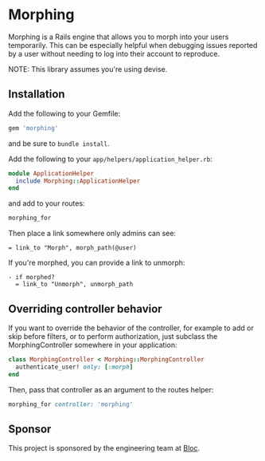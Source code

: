 # Morphing

Morphing is a Rails engine that allows you to morph into your users temporarily. This can be especially helpful when debugging issues reported by a user without needing to log into their account to reproduce.

NOTE: This library assumes you're using devise.

## Installation

Add the following to your Gemfile:

```ruby
gem 'morphing'
```

and be sure to ```bundle install```.

Add the following to your ```app/helpers/application_helper.rb```:

```ruby
module ApplicationHelper
  include Morphing::ApplicationHelper
end
```

and add to your routes:

```ruby
morphing_for
```

Then place a link somewhere only admins can see:

```
= link_to "Morph", morph_path(@user)
```

If you're morphed, you can provide a link to unmorph:

```haml
- if morphed?
  = link_to "Unmorph", unmorph_path
```

## Overriding controller behavior

If you want to override the behavior of the controller, for example to add or skip before filters, or to perform authorization, just subclass the MorphingController somewhere in your application:

```ruby
class MorphingController < Morphing::MorphingController
  authenticate_user! only: [:morph]
end
```

Then, pass that controller as an argument to the routes helper:

```ruby
morphing_for controller: 'morphing'
```

## Sponsor

This project is sponsored by the engineering team at [Bloc](https://www.bloc.io).

